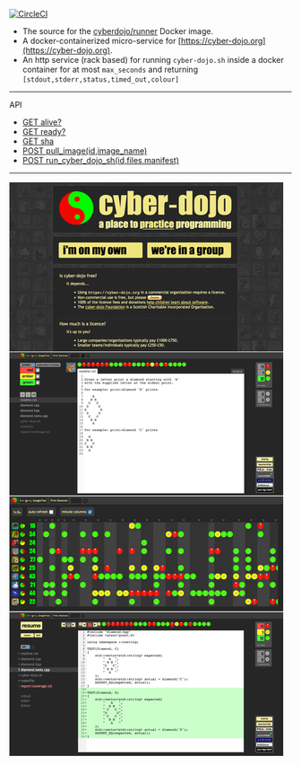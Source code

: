 [![CircleCI](https://circleci.com/gh/cyber-dojo/runner.svg?style=svg)](https://circleci.com/gh/cyber-dojo/runner)

- The source for the [cyberdojo/runner](https://hub.docker.com/r/cyberdojo/runner/tags) Docker image.
- A docker-containerized micro-service for [https://cyber-dojo.org](https://cyber-dojo.org).
- An http service (rack based) for running `cyber-dojo.sh` inside a docker container for at most `max_seconds` and returning `[stdout,stderr,status,timed_out,colour]`

***
API

* [GET alive?](docs/api.md#get-alive)  
* [GET ready?](docs/api.md#get-ready)
* [GET sha](docs/api.md#get-sha)
* [POST pull_image(id,image_name)](docs/api.md#post-pull_imageidimage_name)
* [POST run_cyber_dojo_sh(id,files,manifest)](docs/api.md#post-run_cyber_dojo_shidfilesmanifest)

***

![cyber-dojo.org home page](https://github.com/cyber-dojo/cyber-dojo/blob/master/shared/home_page_snapshot.png)
